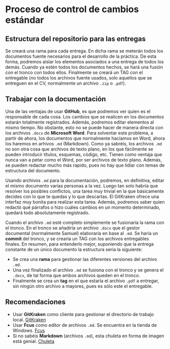 # Proceso de control de cambios estándar

## Estructura del repositorio para las entregas

Se creará una rama para cada entrega. En dicha rama se meterán todos los documentos fuente necesarios para el desarrollo de la práctica. De esta forma, podremos aislar los elementos asociados a una entrega de todos los demás. Cuando ya estén todos los documentos hechos, se hará una fusión con el tronco con todos ellos. Finalmente se creará un TAG con el entregable (no todos los archivos fuente usados, solo aquellos que se entreguen en el CV, normalmente un archivo ``.zip`` o ``.pdf``). 

## Trabajar con la documentación

Una de las ventajas de usar **GitHub**, es que podremos ver quien es el responsable de cada cosa. Los cambios que se realicen en los documentos estarán totalmente registrados. Además, podremos editar elementos al mismo tiempo. No obstante, esto no se puede hacer de manera directa con los archivos ``.docx`` de **Microsoft Word**. Para solventar este problema, a partir de ahora, los documentos que normalmente hacíamos en Word, ahora los haremos en arhivos ``.md`` (Markdown). Como ya sabréis, los archivos ``.md`` no son otra cosa que archivos de texto plano, en los que fácilmente se pueden introducir títulos, esquemas, código, etc. Tienen como ventaja que nunca van a petar como el Word, por ser archivos de texto plano. Además, se pueden redactar mucho más rapido, pues no hay que lidiar con temas de estructura del documento.

Usando archivos ``.md`` para la documentación, podremos, en definitiva, editar el mismo documento varias personas a la vez. Luego tan solo habría que resolver los posibles conflictos, una tarea muy trivial en la que básicamente decides con lo que te quedas y lo que descartas. El GitKraken ofrece una interfaz muy bonita para realizar esta tarea. Además, podremos saber quien redactó qué párrafos o hizo cuáles cambios en un momento determinado, quedará todo absolutamente registrado.

Cuando el archivo ``.md`` esté completo simplemente se fusionaría la rama con el tronco. En el tronco se añadiría un archivo ``.docx`` que el gestor documental (normalmente Samuel) elaboraría en base al ``.md``. Se haría un **commit** del tronco, y se crearía un TAG con los archivos entregables finales. En resumen, para entenderlo mejor, suponiendo que la entrega constante de un único documento la estructura sería la siguiente:

- Se crea una **rama** para gestionar las diferentes versiones del archivo ``.md``.
- Una vez finalizado el archivo ``.md`` se fusiona con el tronco y se genera el ``.docx``, de tal forma que ambos archivos queden en el tronco.
- Finalmente se crea un **tag** en el que estaría el archivo ``.pdf`` a entregar, sin ningún otro archivo a mayores, pues es sólo este el entregable.

## Recomendaciones
- Usar **GitKraken** como cliente para gestionar el directorio de trabajo local. [GitKraken](https://www.gitkraken.com/)
- Usar **Fcus** como editor de archivos ``.md``. Se encuentra en la tienda de Windows. [Fcus](https://www.microsoft.com/es-es/store/p/fcus/9nblggh4trr4)
- Si no sabéis **Markdown** (archivos ``.md``), esta chuleta en forma de imagen está genial. [Chuleta](https://media.cheatography.com/storage/thumb/cheatography_markdown.750.jpg)